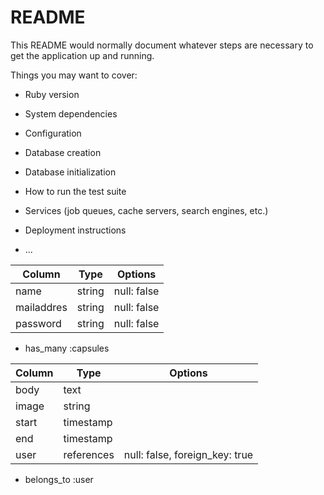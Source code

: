 # README

This README would normally document whatever steps are necessary to get the
application up and running.

Things you may want to cover:

* Ruby version

* System dependencies

* Configuration

* Database creation

* Database initialization

* How to run the test suite

* Services (job queues, cache servers, search engines, etc.)

* Deployment instructions

* ...


<!-- usersテーブル -->
|Column|Type|Options|
|------|----|-------|
|name|string|null: false|
|mailaddres|string|null: false|
|password|string|null: false|
- has_many :capsules

<!-- capsulesテーブル -->
|Column|Type|Options|
|------|----|-------|
|body|text||
|image|string||
|start|timestamp||
|end|timestamp||
|user|references|null: false, foreign_key: true|
- belongs_to :user

